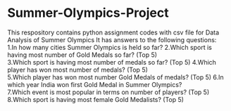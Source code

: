 # Summer-Olympics-Project
This respository contains python assignment codes with csv file for Data Analysis of Summer Olympics It has answers to the following questions:  
1.In how many cities Summer Olympics is held so far? 
2.Which sport is having most number of Gold Medals so far? (Top 5)  
3.Which sport is having most number of medals so far? (Top 5) 
4.Which player has won most number of medals? (Top 5)  
5.Which player has won most number Gold Medals of medals? (Top 5) 
6.In which year India won first Gold Medal in Summer Olympics?  
7.Which event is most popular in terms on number of players? (Top 5) 
8.Which sport is having most female Gold Medalists? (Top 5)
